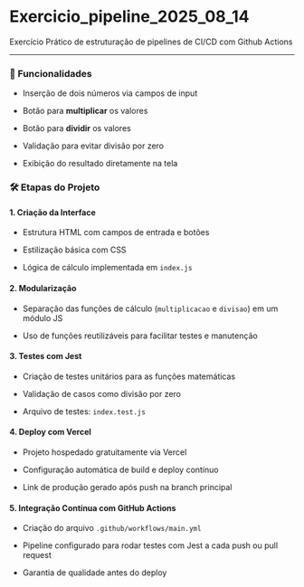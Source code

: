 # Exercicio_pipeline_2025_08_14
Exercício Prático de estruturação de pipelines de CI/CD com Github Actions

---

### 🚀 Funcionalidades

-   Inserção de dois números via campos de input
    
-   Botão para **multiplicar** os valores
    
-   Botão para **dividir** os valores
    
-   Validação para evitar divisão por zero
    
-   Exibição do resultado diretamente na tela
    

### 🛠️ Etapas do Projeto

#### 1. **Criação da Interface**

-   Estrutura HTML com campos de entrada e botões
    
-   Estilização básica com CSS
    
-   Lógica de cálculo implementada em `index.js`
    

#### 2. **Modularização**

-   Separação das funções de cálculo (`multiplicacao` e `divisao`) em um módulo JS
    
-   Uso de funções reutilizáveis para facilitar testes e manutenção
    

#### 3. **Testes com Jest**

-   Criação de testes unitários para as funções matemáticas
    
-   Validação de casos como divisão por zero
    
-   Arquivo de testes: `index.test.js`

#### 4. **Deploy com Vercel**

-   Projeto hospedado gratuitamente via Vercel
    
-   Configuração automática de build e deploy contínuo
    
-   Link de produção gerado após push na branch principal
    

#### 5. **Integração Contínua com GitHub Actions**

-   Criação do arquivo `.github/workflows/main.yml`
    
-   Pipeline configurado para rodar testes com Jest a cada push ou pull request
    
-   Garantia de qualidade antes do deploy

